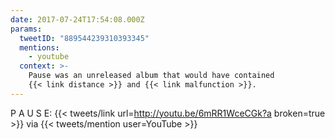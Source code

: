 ```yaml
---
date: 2017-07-24T17:54:08.000Z
params:
  tweetID: "889544239310393345"
  mentions:
    - youtube
  context: >-
    Pause was an unreleased album that would have contained
    {{< link distance >}} and {{< link malfunction >}}.
---
```


P A U S E: {{< tweets/link url=http://youtu.be/6mRR1WceCGk?a broken=true >}}
via {{< tweets/mention user=YouTube >}}
